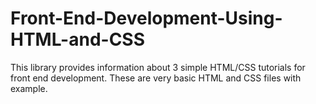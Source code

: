 # Front-End-Development-Using-HTML-and-CSS
This library provides information about 3 simple HTML/CSS tutorials for front end development.
These are very basic HTML and CSS files with example.
